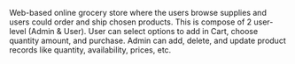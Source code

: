 Web-based online grocery store where the users browse supplies and users could order and ship chosen products.
This is compose of 2 user-level (Admin & User).
User can select options to add in Cart, choose quantity amount, and purchase.
Admin can add, delete, and update product records like quantity, availability, prices, etc.
